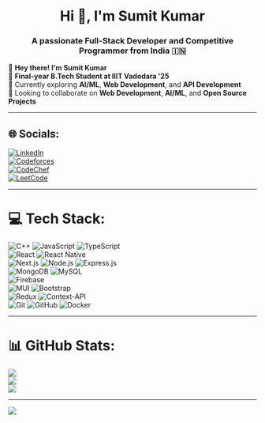 <h1 align="center">Hi 👋, I'm Sumit Kumar</h1>
<h3 align="center">
  A passionate Full-Stack Developer and Competitive Programmer from India 🇮🇳
</h3>

👋 **Hey there! I'm Sumit Kumar**  
🚀 **Final-year B.Tech Student at IIIT Vadodara '25**  
🌱 Currently exploring **AI/ML**, **Web Development**, and **API Development**  
🤝 Looking to collaborate on **Web Development**, **AI/ML**, and **Open Source Projects**  

---

## 🌐 Socials:
[![LinkedIn](https://img.shields.io/badge/LinkedIn-%230077B5.svg?logo=linkedin&logoColor=white)](https://www.linkedin.com/in/sumit-kumar-b27996231/)  
[![Codeforces](https://img.shields.io/badge/Codeforces-%235CB85C.svg?logo=codeforces&logoColor=white)](https://codeforces.com/profile/SK2144901)  
[![CodeChef](https://img.shields.io/badge/CodeChef-684c26?logo=codechef&logoColor=white)](https://www.codechef.com/users/doblyatom)  
[![LeetCode](https://img.shields.io/badge/LeetCode-FFA116?logo=leetcode&logoColor=white)](https://leetcode.com/u/skr0489/)  

---

# 💻 Tech Stack:
![C++](https://img.shields.io/badge/c++-%2300599C.svg?style=for-the-badge&logo=c%2B%2B&logoColor=white) ![JavaScript](https://img.shields.io/badge/javascript-%23323330.svg?style=for-the-badge&logo=javascript&logoColor=%23F7DF1E) ![TypeScript](https://img.shields.io/badge/typescript-%23007ACC.svg?style=for-the-badge&logo=typescript&logoColor=white)  
![React](https://img.shields.io/badge/react-%2320232a.svg?style=for-the-badge&logo=react&logoColor=%2361DAFB) ![React Native](https://img.shields.io/badge/React_Native-20232A?style=for-the-badge&logo=react&logoColor=61DAFB)  
![Next.js](https://img.shields.io/badge/next-black?style=for-the-badge&logo=next.js&logoColor=white) ![Node.js](https://img.shields.io/badge/node.js-6DA55F?style=for-the-badge&logo=node.js&logoColor=white) ![Express.js](https://img.shields.io/badge/express.js-%23404d59.svg?style=for-the-badge&logo=express&logoColor=%2361DAFB)  
![MongoDB](https://img.shields.io/badge/mongodb-%234ea94b.svg?style=for-the-badge&logo=mongodb&logoColor=white) ![MySQL](https://img.shields.io/badge/mysql-4479A1.svg?style=for-the-badge&logo=mysql&logoColor=white)  
![Firebase](https://img.shields.io/badge/firebase-a08021?style=for-the-badge&logo=firebase&logoColor=ffcd34)  
![MUI](https://img.shields.io/badge/MUI-%230081CB.svg?style=for-the-badge&logo=mui&logoColor=white) ![Bootstrap](https://img.shields.io/badge/bootstrap-%238511FA.svg?style=for-the-badge&logo=bootstrap&logoColor=white)  
![Redux](https://img.shields.io/badge/redux-%23593d88.svg?style=for-the-badge&logo=redux&logoColor=white) ![Context-API](https://img.shields.io/badge/Context--Api-000000?style=for-the-badge&logo=react)  
![Git](https://img.shields.io/badge/git-%23F05033.svg?style=for-the-badge&logo=git&logoColor=white) ![GitHub](https://img.shields.io/badge/github-%23121011.svg?style=for-the-badge&logo=github&logoColor=white) ![Docker](https://img.shields.io/badge/docker-%230db7ed.svg?style=for-the-badge&logo=docker&logoColor=white)

---

# 📊 GitHub Stats:
![](https://github-readme-stats.vercel.app/api?username=sumitkumar&theme=radical&hide_border=false&include_all_commits=false&count_private=true)  
![](https://github-readme-streak-stats.herokuapp.com/?user=sumitkumar&theme=radical&hide_border=false)  
![](https://github-readme-stats.vercel.app/api/top-langs/?username=sumitkumar&theme=radical&hide_border=false&include_all_commits=false&count_private=true&layout=compact)

---

[![](https://visitcount.itsvg.in/api?id=sumitkumar&icon=0&color=0)](https://visitcount.itsvg.in)


